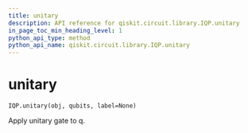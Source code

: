 ```yaml
---
title: unitary
description: API reference for qiskit.circuit.library.IQP.unitary
in_page_toc_min_heading_level: 1
python_api_type: method
python_api_name: qiskit.circuit.library.IQP.unitary
---
```


# unitary

<span id="qiskit.circuit.library.IQP.unitary" />

`IQP.unitary(obj, qubits, label=None)`

Apply unitary gate to q.

